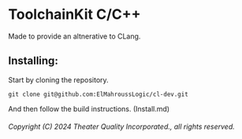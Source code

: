 # ToolchainKit C/C++

Made to provide an altnerative to CLang.

## Installing:

Start by cloning the repository.

```
git clone git@github.com:ElMahroussLogic/cl-dev.git
```

And then follow the build instructions. (Install.md)

###### Copyright (C) 2024 Theater Quality Incorporated., all rights reserved.
